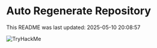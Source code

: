 # Auto Regenerate Repository

This README was last updated: 2025-05-10 20:08:57

 ![TryHackMe](https://tryhackme.com/badge/533634)